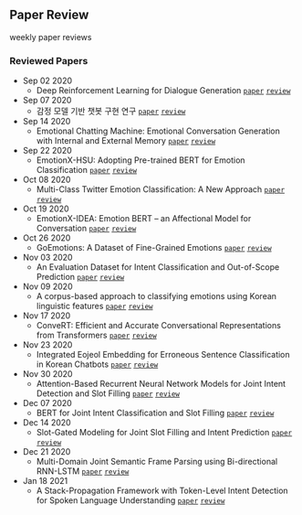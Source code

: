 ## Paper Review
weekly paper reviews

### Reviewed Papers
 - Sep 02 2020
   - Deep Reinforcement Learning for Dialogue Generation [`paper`](https://arxiv.org/pdf/1606.01541.pdf) [`review`](https://github.com/ekgp908/Paper_Review/blob/master/paper/Deep_Reinforcement_Learning_for_Dialogue_Generation.md)
 - Sep 07 2020
   - 감정 모델 기반 챗봇 구현 연구 [`paper`](http://www.riss.kr/search/detail/DetailView.do?p_mat_type=be54d9b8bc7cdb09&control_no=1c8aa0b6069e1616ffe0bdc3ef48d419) [`review`](https://github.com/ekgp908/Paper_Review/blob/master/paper/%EA%B0%90%EC%A0%95_%EB%AA%A8%EB%8D%B8_%EA%B8%B0%EB%B0%98_%EC%B1%97%EB%B4%87_%EA%B5%AC%ED%98%84_%EC%97%B0%EA%B5%AC.md)
 - Sep 14 2020
   - Emotional Chatting Machine: Emotional Conversation Generation with Internal and External Memory [`paper`](https://arxiv.org/pdf/1704.01074.pdf) [`review`](https://github.com/ekgp908/Paper_Review/blob/master/paper/Emotional_Chatting_Machine.md)
 - Sep 22 2020
   - EmotionX-HSU: Adopting Pre-trained BERT for Emotion Classification [`paper`](https://arxiv.org/pdf/1907.09669.pdf) [`review`](https://github.com/ekgp908/Paper_Review/blob/master/paper/EmotionX-HSU.md)
 - Oct 08 2020
   - Multi-Class Twitter Emotion Classification: A New Approach [`paper`](https://www.researchgate.net/publication/269670995_Multi-Class_Twitter_Emotion_Classification_A_New_Approach) [`review`](https://github.com/ekgp908/Paper_Review/blob/master/paper/Multi-Class_Twitter_Emotion_Classification.md)
 - Oct 19 2020
   - EmotionX-IDEA: Emotion BERT – an Affectional Model for Conversation [`paper`](https://arxiv.org/pdf/1908.06264.pdf) [`review`](https://github.com/ekgp908/Paper_Review/blob/master/paper/EmotionX-IDEA.md)
 - Oct 26 2020
   - GoEmotions: A Dataset of Fine-Grained Emotions [`paper`](https://arxiv.org/pdf/2005.00547.pdf) [`review`](https://github.com/ekgp908/Paper_Review/blob/master/paper/GoEmotions.md)
 - Nov 03 2020
   - An Evaluation Dataset for Intent Classification and Out-of-Scope Prediction [`paper`](https://arxiv.org/pdf/1909.02027.pdf) [`review`](https://github.com/ekgp908/Paper_Review/blob/master/paper/An_Evaluation_Dataset_for_Intent_Classification_and_Out-of-Scope_Prediction.md)
 - Nov 09 2020
   - A corpus-based approach to classifying emotions using Korean linguistic features [`paper`](https://link.springer.com/content/pdf/10.1007/s10586-017-0777-8.pdf) [`review`](https://github.com/ekgp908/Paper_Review/blob/master/paper/A_corpus-based_approach_to_classifying_emotions_using_Korean_linguistic_features.md)
 - Nov 17 2020
   - ConveRT: Efficient and Accurate Conversational Representations from Transformers [`paper`](https://arxiv.org/pdf/1911.03688.pdf) [`review`](https://github.com/ekgp908/Paper_Review/blob/master/paper/ConveRT.md)
 - Nov 23 2020
   - Integrated Eojeol Embedding for Erroneous Sentence Classification in Korean Chatbots [`paper`](https://arxiv.org/pdf/2004.05744.pdf) [`review`](https://github.com/ekgp908/Paper_Review/blob/master/paper/Integrated_Eojeol_Embedding_for_Erroneous_Sentence_Classification_in_Korean_Chatbots.md)
 - Nov 30 2020
   - Attention-Based Recurrent Neural Network Models for Joint Intent Detection and Slot Filling [`paper`](https://arxiv.org/pdf/1609.01454.pdf) [`review`](https://github.com/ekgp908/Paper_Review/blob/master/paper/Attention-Based_Recurrent_Neural_Network_Models_for_Joint_Intent_Detection_and_Slot_Filling.md)
 - Dec 07 2020
   - BERT for Joint Intent Classification and Slot Filling [`paper`](https://arxiv.org/pdf/1902.10909.pdf) [`review`](https://github.com/ekgp908/Paper_Review/blob/master/paper/BERT_for_Joint_Intent_Classification_and_Slot_Filling.md)
- Dec 14 2020
   - Slot-Gated Modeling for Joint Slot Filling and Intent Prediction [`paper`](https://www.aclweb.org/anthology/N18-2118.pdf) [`review`](https://github.com/ekgp908/Paper_Review/blob/master/paper/Slot-Gated_Modeling_for_Joint_Slot_Filling_and_Intent_Prediction.md)
- Dec 21 2020
   - Multi-Domain Joint Semantic Frame Parsing using Bi-directional RNN-LSTM [`paper`](https://www.csie.ntu.edu.tw/~yvchen/doc/IS16_MultiJoint.pdf) [`review`](https://github.com/ekgp908/Paper_Review/blob/master/paper/Multi-Domain_Joint_Semantic_Frame_Parsing_using_Bi-directional_RNN-LSTM.md)
- Jan 18 2021
   - A Stack-Propagation Framework with Token-Level Intent Detection for Spoken Language Understanding [`paper`](https://arxiv.org/pdf/1909.02188.pdf) [`review`](https://github.com/ekgp908/Paper_Review/blob/master/paper/A_Stack-Propagation_Framework_with_Token-Level_Intent_Detection_for_Spoken_Language_Understanding.md)
